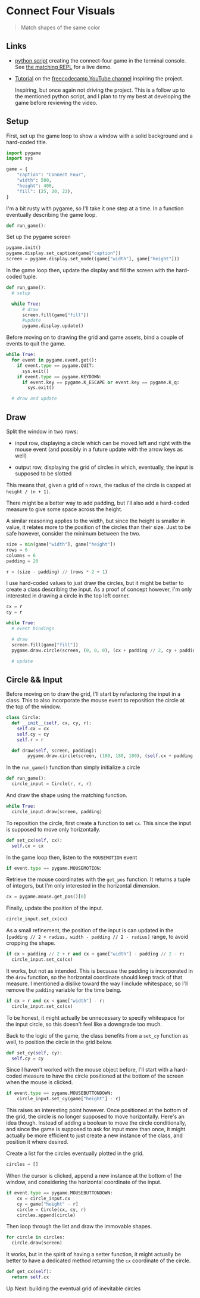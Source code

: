 # Connect Four Visuals

> Match shapes of the same color

## Links

- [python script](https://github.com/borntofrappe/python-scripts/tree/master/connect-four) creating the connect-four game in the terminal console. See [the matching REPL](https://repl.it/@borntofrappe/connect-four) for a live demo.

- [Tutorial](https://youtu.be/XGf2GcyHPhc?t=5705) on the [freecodecamp YouTube channel](https://www.youtube.com/channel/UC8butISFwT-Wl7EV0hUK0BQ) inspiring the project.

  Inspiring, but once again not driving the project. This is a follow up to the mentioned python script, and I plan to try my best at developing the game before reviewing the video.

## Setup

First, set up the game loop to show a window with a solid background and a hard-coded title.

```py
import pygame
import sys

game = {
    "caption": "Connect Four",
    "width": 500,
    "height": 400,
    "fill": (25, 20, 22),
}
```

I'm a bit rusty with pygame, so I'll take it one step at a time. In a function eventually describing the game loop.

```py
def run_game():
```

Set up the pygame screen

```py
pygame.init()
pygame.display.set_caption(game["caption"])
screen = pygame.display.set_mode((game["width"], game["height"]))
```

In the game loop then, update the display and fill the screen with the hard-coded tuple.

```py
def run_game():
  # setup

  while True:
      # draw
      screen.fill(game["fill"])
      #update
      pygame.display.update()
```

Before moving on to drawing the grid and game assets, bind a couple of events to quit the game.

```py
while True:
  for event in pygame.event.get():
    if event.type == pygame.QUIT:
      sys.exit()
    if event.type == pygame.KEYDOWN:
      if event.key == pygame.K_ESCAPE or event.key == pygame.K_q:
        sys.exit()

  # draw and update
```

## Draw

Split the window in two rows:

- input row, displaying a circle which can be moved left and right with the mouse event (and possibly in a future update with the arrow keys as well)

- output row, displaying the grid of circles in which, eventually, the input is supposed to be slotted

This means that, given a grid of `n` rows, the radius of the circle is capped at `height / (n + 1)`.

There might be a better way to add padding, but I'll also add a hard-coded measure to give some space across the height.

A similar reasoning applies to the width, but since the height is smaller in value, it relates more to the position of the circles than their size. Just to be safe however, consider the minimum between the two.

```py
size = min(game["width"], game["height"])
rows = 6
columns = 6
padding = 20

r = (size - padding) // (rows * 2 + 1)
```

I use hard-coded values to just draw the circles, but it might be better to create a class describing the input. As a proof of concept however, I'm only interested in drawing a circle in the top left corner.

```py
cx = r
cy = r

while True:
  # event bindings

  # draw
  screen.fill(game["fill"])
  pygame.draw.circle(screen, (0, 0, 0), (cx + padding // 2, cy + padding // 2), r)

  # update
```

## Circle && Input

Before moving on to draw the grid, I'll start by refactoring the input in a class. This to also incorporate the mouse event to reposition the circle at the top of the window.

```py
class Circle:
  def __init__(self, cx, cy, r):
    self.cx = cx
    self.cy = cy
    self.r = r

  def draw(self, screen, padding):
        pygame.draw.circle(screen, (180, 180, 180), (self.cx + padding // 2, self.cy + padding // 2), self.r)
```

In the `run_game()` function than simply initialize a circle

```py
def run_game():
  circle_input = Circle(r, r, r)
```

And draw the shape using the matching function.

```py
while True:
  circle_input.draw(screen, padding)
```

To reposition the circle, first create a function to set `cx`. This since the input is supposed to move only horizontally.

```py
def set_cx(self, cx):
  self.cx = cx
```

In the game loop then, listen to the `MOUSEMOTION` event

```py
if event.type == pygame.MOUSEMOTION:
```

Retrieve the mouse coordinates with the `get_pos` function. It returns a tuple of integers, but I'm only interested in the horizontal dimension.

```py
cx = pygame.mouse.get_pos()[0]
```

Finally, update the position of the input.

```py
circle_input.set_cx(cx)
```

As a small refinement, the position of the input is can updated in the `[padding // 2 + radius, width - padding // 2 - radius]` range, to avoid cropping the shape.

```py
if cx > padding // 2 + r and cx < game["width"] - padding // 2 - r:
  circle_input.set_cx(cx)
```

It works, but not as intended. This is because the padding is incorporated in the `draw` function, so the horizontal coordinate should keep track of that measure. I mentioned a dislike toward the way I include whitespace, so I'll remove the `padding` variable for the time being.

```py
if cx > r and cx < game["width"] - r:
  circle_input.set_cx(cx)

```

To be honest, it might actually be unnecessary to specify whitespace for the input circle, so this doesn't feel like a downgrade too much.

Back to the logic of the game, the class benefits from a `set_cy` function as well, to position the circle in the grid below.

```py
def set_cy(self, cy):
  self.cy = cy
```

Since I haven't worked with the mouse object before, I'll start with a hard-coded measure to have the circle positioned at the bottom of the screen when the mouse is clicked.

```py
if event.type == pygame.MOUSEBUTTONDOWN:
    circle_input.set_cy(game["height"] - r)
```

This raises an interesting point however. Once positioned at the bottom of the grid, the circle is no longer supposed to move horizontally. Here's an idea though. Instead of adding a boolean to move the circle conditionally, and since the game is supposed to ask for input more than once, it might actually be more efficient to just create a new instance of the class, and position it where desired.

Create a list for the circles eventually plotted in the grid.

```py
circles = []
```

When the cursor is clicked, append a new instance at the bottom of the window, and considering the horizontal coordinate of the input.

```py
if event.type == pygame.MOUSEBUTTONDOWN:
    cx = circle_input.cx
    cy = game["height" - r]
    circle = Circle(cx, cy, r)
    circles.append(circle)
```

Then loop through the list and draw the immovable shapes.

```py
for circle in circles:
  circle.draw(screen)
```

It works, but in the spirit of having a setter function, it might actually be better to have a dedicated method returning the `cx` coordinate of the circle.

```py
def get_cx(self):
  return self.cx
```

Up Next: building the eventual grid of inevitable circles
